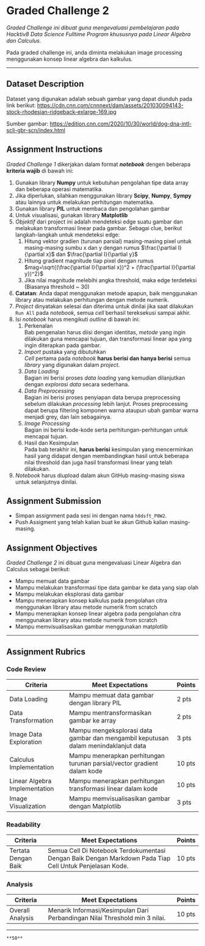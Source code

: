 # Graded Challenge 2

_Graded Challenge ini dibuat guna mengevaluasi pembelajaran pada Hacktiv8 Data Science Fulltime Program khususnya pada Linear Algebra dan Calculus._

Pada graded challenge ini, anda diminta melakukan image processing menggunakan konsep linear algebra dan kalkulus.

---

## Dataset Description

Dataset yang digunakan adalah sebuah gambar yang dapat diunduh pada link berikut: https://cdn.cnn.com/cnnnext/dam/assets/201030094143-stock-rhodesian-ridgeback-exlarge-169.jpg

Sumber gambar: https://edition.cnn.com/2020/10/30/world/dog-dna-intl-scli-gbr-scn/index.html

## Assignment Instructions

*Graded Challenge 1* dikerjakan dalam format ***notebook*** dengen beberapa **kriteria wajib** di bawah ini:

1. Gunakan library **Numpy** untuk kebutuhan pengolahan tipe data array dan beberapa operasi matematika.
2. Jika diperlukan, silahkan menggunakan library **Scipy**, **Numpy**, **Sympy** atau lainnya untuk melakukan perhitungan matematika.
3. Gunakan library **PIL** untuk membaca dan pengolahan gambar
4. Untuk visualisasi, gunakan library **Matplotlib**
5. *Objektif* dari project ini adalah mendeteksi edge suatu gambar dan melakukan transformasi linear pada gambar. Sebagai clue, berikut langkah-langkah untuk mendeteksi edge:
    1. Hitung vektor gradien (turunan parsial) masing-masing pixel untuk masing-masing sumbu x dan y dengan rumus $\frac{\partial I}{\partial x}$ dan $\frac{\partial I}{\partial y}$
    2. Hitung gradient magnitude tiap pixel dengan rumus $mag=\sqrt{(\frac{\partial I}{\partial x})^2 + (\frac{\partial I}{\partial y})^2}$
    3. Jika nilai magnitude melebihi angka threshold, maka edge terdeteksi (Biasanya threshold ~ 30)
6. **Catatan**: Anda dapat menggunakan metode apapun, baik menggunakan library atau melakukan perhitungan dengan metode numerik.
7. *Project* dinyatakan selesai dan diterima untuk dinilai jika saat dilakukan `Run All` pada *notebook*, semua *cell* berhasil tereksekusi sampai akhir.
8. Isi *notebook* harus mengikuti *outline* di bawah ini:
   1. Perkenalan\
   Bab pengenalan harus diisi dengan identitas, *metode* yang ingin dilakukan guna mencapai tujuan, dan transformasi linear apa yang ingin diterapkan pada gambar.
   2. *Import* pustaka yang dibutuhkan\
   *Cell* pertama pada *notebook* **harus berisi dan hanya berisi** semua *library* yang digunakan dalam *project*.
   3. *Data Loading*\
   Bagian ini berisi proses *data loading* yang kemudian dilanjutkan dengan *explorasi data* secara sederhana.
   4. *Data Preprocessing*\
   Bagian ini berisi proses penyiapan data berupa preprocessing sebelum dilakukan *processing* lebih lanjut. Proses preprocessing dapat berupa filtering komponen warna ataupun ubah gambar warna menjadi grey, dan lain sebagainya.
   5. *Image Processing*\
   Bagian ini berisi kode-kode serta perhitungan-perhitungan untuk mencapai tujuan.
   6. Hasil dan Kesimpulan\
   Pada bab terakhir ini, **harus berisi** kesimpulan yang mencerminkan hasil yang didapat dengan membandingkan hasil untuk beberapa nilai threshold dan juga hasil transformasi linear yang telah dilakukan.
4. *Notebook* harus diupload dalam akun GitHub masing-masing siswa untuk selanjutnya dinilai.

## Assignment Submission

- Simpan assignment pada sesi ini dengan nama `h8dsft_P0W2`.
- Push Assigment yang telah kalian buat ke akun Github kalian masing-masing.

## Assignment Objectives

*Graded Challenge 2* ini dibuat guna mengevaluasi Linear Algebra dan Calculus sebagai berikut:

- Mampu memuat data gambar
- Mampu melakukan transformasi tipe data gambar ke data yang siap olah
- Mampu melakukan eksplorasi data gambar
- Mampu menerapkan konsep kalkulus pada pengolahan citra menggunakan library atau metode numerik from scratch
- Mampu menerapkan konsep linear algebra pada pengolahan citra menggunakan library atau metode numerik from scratch
- Mampu memvisualisasikan gambar menggunakan matplotlib

---

## Assignment Rubrics

### Code Review

|Criteria|Meet Expectations|Points|
|--- |--- |--- |
|Data Loading|Mampu memuat data gambar dengan library PIL| 2 pts |
|Data Transformation|Mampu mentransformasikan gambar ke array| 2 pts |
|Image Data Exploration|Mampu mengeksplorasi data gambar dan mengambil keputusan dalam menindaklanjut data| 3 pts |
|Calculus Implementation|Mampu menerapkan perhitungan turunan parsial/vector gradient dalam kode| 10 pts |
|Linear Algebra Implementation|Mampu menerapkan perhitungan transformasi linear dalam kode| 10 pts |
|Image Visualization|Mampu memvisualisasikan gambar dengan Matplotlib| 3 pts |

### Readability

|Criteria|Meet Expectations|Points|
|--- |--- |--- |
|Tertata Dengan Baik|Semua Cell Di Notebook Terdokumentasi Dengan Baik Dengan Markdown Pada Tiap Cell Untuk Penjelasan Kode.| 10 pts |

### Analysis

|Criteria|Meet Expectations|Points|
|--- |--- |--- |
|Overall Analysis|Menarik Informasi/Kesimpulan Dari Perbandingan Nilai Threshold min 3 nilai.| 10 pts |

---

```{admonition} Total Points
**50**
```
